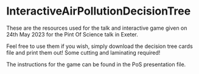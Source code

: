 # InteractiveAirPollutionDecisionTree

These are the resources used for the talk and interactive game given on 24th May 2023 for the Pint Of Science talk in Exeter. 

Feel free to use them if you wish, simply download the decision tree cards file and print them out! Some cutting and laminating required! 

The instructions for the game can be found in the PoS presentation file. 
